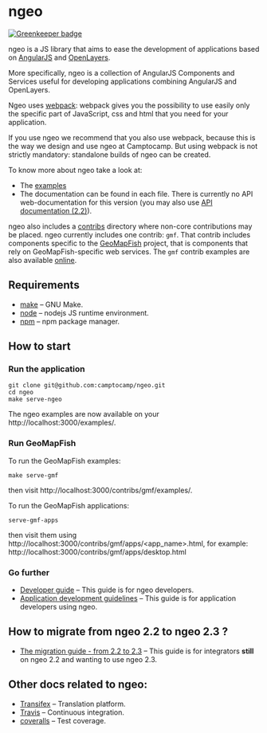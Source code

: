# ngeo

[![Greenkeeper badge](https://badges.greenkeeper.io/camptocamp/ngeo.svg)](https://greenkeeper.io/)

ngeo is a JS library that aims to ease the development of applications based on
[AngularJS](https://angularjs.org/) and [OpenLayers](http://openlayers.org).

More specifically, ngeo is a collection of AngularJS Components and Services
useful for developing applications combining AngularJS and OpenLayers.

Ngeo uses [webpack](https://webpack.js.org): webpack gives you the possibility to use easily only the specific
part of JavaScript, css and html that you need for your application.

If you use ngeo we recommend that you also use webpack, because this is the way
we design and use ngeo at Camptocamp. But using webpack is not strictly mandatory:
standalone builds of ngeo can be created.

To know more about ngeo take a look at:

* The [examples](https://camptocamp.github.io/ngeo/master/examples)
* The documentation can be found in each file. There is currently no API web-documentation for this
  version (you may also use [API documentation (2.2)](https://camptocamp.github.io/ngeo/2.2/apidoc/index.html)).

ngeo also includes a [contribs](contribs) directory where non-core
contributions may be placed. ngeo currently includes one contrib: `gmf`.  That
contrib includes components specific to the
[GeoMapFish](http://geomapfish.org/) project, that is components that rely on
GeoMapFish-specific web services. The `gmf` contrib examples are also available
[online](https://camptocamp.github.io/ngeo/master/examples/contribs/gmf/).


## Requirements

* [make](https://www.gnu.org/software/make/) – GNU Make.
* [node](https://www.nodejs.org/) – nodejs JS runtime environment.
* [npm](https://www.npmjs.com/) – npm package manager.

## How to start

### Run the application

```
git clone git@github.com:camptocamp/ngeo.git
cd ngeo
make serve-ngeo
```

The ngeo examples are now available on your http://localhost:3000/examples/.

### Run GeoMapFish

To run the GeoMapFish examples:

```
make serve-gmf
```

then visit http://localhost:3000/contribs/gmf/examples/.

To run the GeoMapFish applications:

```
serve-gmf-apps
```

then visit them using
http://localhost:3000/contribs/gmf/apps/<app_name>.html, for example:
http://localhost:3000/contribs/gmf/apps/desktop.html

### Go further

* [Developer guide](docs/developer-guide.md) – This guide is for ngeo developers.
* [Application development guidelines](docs/guidelines.md) – This guide is for
  application developers using ngeo.


## How to migrate from ngeo 2.2 to ngeo 2.3 ?
* [The migration guide - from 2.2 to 2.3](docs/how_to_migrate_from_2.2_to_2.3.md) – This guide is for
  integrators **still** on ngeo 2.2 and wanting to use ngeo 2.3.


## Other docs related to ngeo:
* [Transifex](https://www.transifex.com/camptocamp/ngeo/) – Translation platform.
* [Travis](https://travis-ci.org/camptocamp/ngeo) – Continuous integration.
* [coveralls](https://coveralls.io/github/camptocamp/ngeo) – Test coverage.
